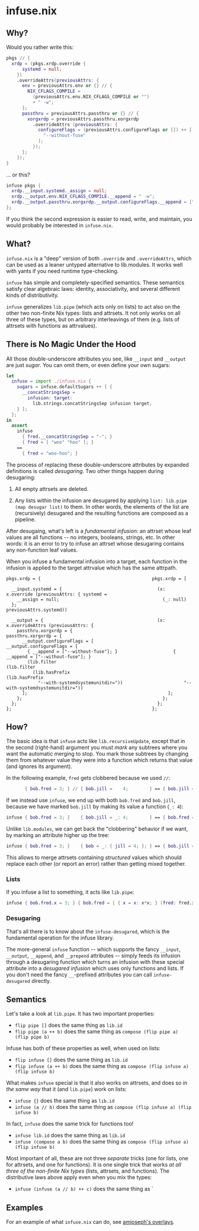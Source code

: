 # infuse.nix

## Why?

Would you rather write this:

```nix
pkgs // {
  xrdp = (pkgs.xrdp.override {
      systemd = null;
    })
    .overrideAttrs(previousAttrs: {
      env = previousAttrs.env or {} // {
        NIX_CFLAGS_COMPILE =
          (previousAttrs.env.NIX_CFLAGS_COMPILE or "")
          + " -w";
      };
      passthru = previousAttrs.passthru or {} // {
        xorgxrdp = previousAttrs.passthru.xorgxrdp
          .overrideAttrs (previousAttrs: {
            configureFlags = (previousAttrs.configureFlags or []) ++ [
              "--without-fuse"
            ];
          });
      };
    });
}
```

... or this?

```nix
infuse pkgs {
  xrdp.__input.systemd._assign = null;
  xrdp.__output.env.NIX_CFLAGS_COMPILE.__append = " -w";
  xrdp.__output.passthru.xorgxrdp.__output.configureFlags.__append = ["--without-fuse"];
};
```

If you think the second expression is easier to read, write, and maintain, you
would probably be interested in `infuse.nix`.

## What?

`infuse.nix` is a "deep" version of both `.override` and `.overrideAttrs`, which
can be used as a leaner untyped alternative to lib.modules.  It works well with
yants if you need runtime type-checking.

`infuse` has simple and completely-specified semantics.  These semantics satisfy
clear algebraic laws: identity, associativity, and several different kinds of
distributivity.

`infuse` generalizes `lib.pipe` (which acts only on lists) to act also on the
other two non-finite Nix types: lists and attrsets.  It not only works on all
three of these types, but on arbitrary interleavings of them (e.g. lists of
attrsets with functions as attrvalues).


## There is No Magic Under the Hood

All those double-underscore attributes you see, like `__input` and `__output`
are just *sugar*.  You can omit them, or even define your own sugars:

```nix
let
  infuse = import ./infuse.nix {
    sugars = infuse.defaultSugars ++ [ {
      __concatStringsSep =
        infusion: target:
          lib.strings.concatStringsSep infusion target;
    } ];
  };
in
  assert
    infuse
      { fred.__concatStringsSep = "-"; }
      { fred = [ "woo" "hoo" ]; }
    ==
      { fred = "woo-hoo"; }
```

The process of replacing these double-underscore attributes by expanded
definitions is called *desugaring*.  Two other things happen during desugaring:

1. All empty attrsets are deleted.

2. Any lists within the infusion are desugared by applying `list: lib.pipe (map
   desugar list)` to them.  In other words, the elements of the list are
   (recursively) desugared and the resulting functions are composed as a pipeline.

After desugaing, what's left is a *fundamental infusion*: an attrset whose leaf
values are all functions -- no integers, booleans, strings, etc.  In other
words: it is an error to try to infuse an attrset whose desugaring contains any
non-function leaf values.

When you infuse a fundamental infusion into a target, each function in the
infusion is applied to the target attrvalue which has the same attrpath.

```
pkgs.xrdp = {                                          pkgs.xrdp = [

  __input.systemd = {                                    (x: x.override (previousAttrs: { systemd =
    __assign = null;                                       (_: null)
  };                                                         previousAttrs.systemd))

  __output = {                                           (x: x.overrideAttrs (previousAttrs: {
    passthru.xorgxrdp = {                                  passthru.xorgxrdp = {
      __output.configureFlags = [                            __output.configureFlags = [
        { __append = ["--without-fuse"]; }                     { __append = ["--without-fuse"]; }
        (lib.filter                                            (lib.filter
          (lib.hasPrefix                                         (lib.hasPrefix
            "--with-systemdsystemunitdir="))                       "--with-systemdsystemunitdir="))
      ];                                                     ];
    };                                                     };
  };                                                     };
};                                                     };
```


## How?

The basic idea is that `infuse` acts like `lib.recursiveUpdate`, except that in
the second (right-hand) argument you must *mark* any subtrees where you want the
automatic merging to stop.  You mark those subtrees by changing them from
whatever value they were into a function which returns that value (and ignores
its argument).

In the following example, `fred` gets clobbered because we used `//`:

```nix
       { bob.fred = 3; } // { bob.jill =    4;        } == { bob.jill = 4; }
```

If we instead use `infuse`, we end up with both `bob.fred` and `bob.jill`,
because we have marked `bob.jill` by making its value a function (`_: 4`):

```nix
infuse { bob.fred = 3; }    { bob.jill = _: 4;        } == { bob.fred = 3; bob.jill = 4; }
```

Unlike `lib.modules`, we can get back the "clobbering" behavior if we want, by
marking an attribute higher up the tree:

```nix
infuse { bob.fred = 3; }    { bob = _: { jill = 4; }; } == { bob.jill = 4; }
```

This allows to merge attrsets containing *structured* values which should
replace each other (or report an error) rather than getting mixed together.

### Lists

If you infuse a list to something, it acts like `lib.pipe`:

```nix
infuse { bob.fred.x = 3; } { bob.fred = [ { x = x: x*x; } (fred: fred.x+1) ]; }) == { bob.fred = 10; }
```

### Desugaring

That's all there is to know about the `infuse-desugared`, which is the
fundamental operation for the infuse library.

The more-general `infuse` function -- which supports the fancy `__input`,
`__output`, `__append`, and `__prepend` attributes -- simply feeds its infusion
through a desugaring function which turns an infusion with these special
attribute into a *desugared infusion* which uses only functions and lists.  If
you don't need the fancy `__`-prefixed attributes you can call
`infuse-desugared` directly.

## Semantics

Let's take a look at `lib.pipe`.  It has two important properties:

- `flip pipe []` does the same thing as `lib.id`
- `flip pipe (a ++ b)` does the same thing as `compose (flip pipe a) (flip pipe b)`

Infuse has both of these properties as well, when used on lists:

- `flip infuse []` does the same thing as `lib.id`
- `flip infuse (a ++ b)` does the same thing as `compose (flip infuse a) (flip infuse b)`

What makes `infuse` special is that it also works on attrsets, and does so *in
the same way* that it (and `lib.pipe`) work on lists:

- `infuse {}` does the same thing as `lib.id`
- `infuse (a // b)` does the same thing as `compose (flip infuse a) (flip infuse b)`

In fact, `infuse` does the same trick for functions too!

- `infuse lib.id` does the same thing as `lib.id`
- `infuse (compose a b)` does the same thing as `compose (flip infuse a) (flip infuse b)`

Most important of all, these are not three *separate* tricks (one for lists, one
for attrsets, and one for functions).  It is one single trick that works *at all
three of the non-finite Nix types* (lists, attrsets, and functions).  The
distributive laws above apply even when you mix the types:

- `infuse (infuse (a // b) ++ c)` does the same thing as `

## Examples

For an example of what `infuse.nix` can do, see [amjoseph's overlays](example.md).


